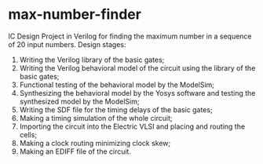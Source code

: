 # max-number-finder
IC Design Project in Verilog for finding the maximum number in a sequence of 20 input numbers.
Design stages: 
1. Writing the Verilog library of the basic gates;
2. Writing the Verilog behavioral model of the circuit using the library of the basic gates;
3. Functional testing of the behavioral model by the ModelSim;
4. Synthesizing the behavioral model by the Yosys software and testing the synthesized model by the ModelSim;
5. Writing the SDF file for the timing delays of the basic gates;
6. Making a timing simulation of the whole circuit;
7. Importing the circuit into the Electric VLSI and placing and routing the cells;
8. Making a clock routing minimizing clock skew;
9. Making an EDIFF file of the circuit.
